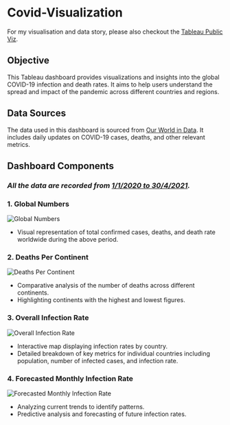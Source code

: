 # Covid-Visualization
For my visualisation and data story, please also checkout the [Tableau Public Viz](https://public.tableau.com/app/profile/hieu.pham7426/viz/Covid_17175180579100/COVID-19Cases).

## Objective

This Tableau dashboard provides visualizations and insights into the global COVID-19 infection and death rates. It aims to help users understand the spread and impact of the pandemic across different countries and regions.

## Data Sources

The data used in this dashboard is sourced from [Our World in Data](https://ourworldindata.org/covid-deaths). It includes daily updates on COVID-19 cases, deaths, and other relevant metrics.

## Dashboard Components

### _All the data are recorded from <ins>1/1/2020 to 30/4/2021</ins>._

### 1. Global Numbers
![Global Numbers](https://github.com/PhamTrungHieu2001/Covid-Visualization/blob/main/images/Global%20Numbers.jpg)
- Visual representation of total confirmed cases, deaths, and death rate worldwide during the above period.

### 2. Deaths Per Continent
![Deaths Per Continent](https://github.com/PhamTrungHieu2001/Covid-Visualization/blob/main/images/Deaths%20Per%20Continent.jpg)
- Comparative analysis of the number of deaths across different continents.
- Highlighting continents with the highest and lowest figures.

### 3. Overall Infection Rate
![Overall Infection Rate](https://github.com/PhamTrungHieu2001/Covid-Visualization/blob/main/images/Overall%20Infection%20Rate.jpg)
- Interactive map displaying infection rates by country.
- Detailed breakdown of key metrics for individual countries including population, number of infected cases, and infection rate.

### 4. Forecasted Monthly Infection Rate
![Forecasted Monthly Infection Rate](https://github.com/PhamTrungHieu2001/Covid-Visualization/blob/main/images/Predicted%20Monthly%20Infection%20Rate.jpg)
- Analyzing current trends to identify patterns.
- Predictive analysis and forecasting of future infection rates.
